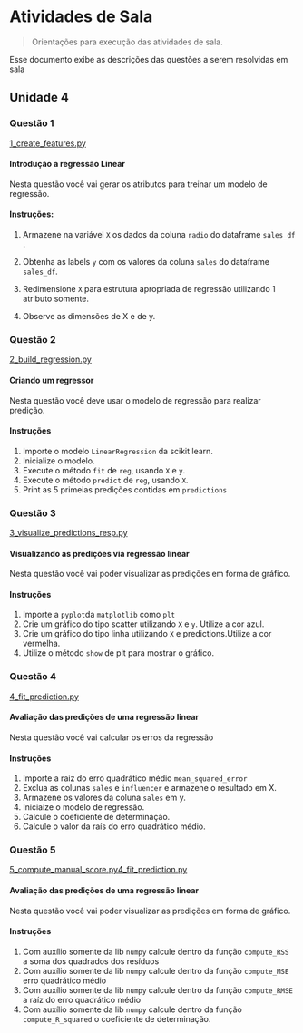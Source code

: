 # Atividades de Sala
> Orientações para execução das atividades de sala.

Esse documento exibe as descrições das questões a serem resolvidas em sala

##  Unidade 4

### Questão 1

[1_create_features.py](1_create_features.py)

#### Introdução a regressão Linear

Nesta questão você vai gerar os atributos para treinar um modelo de regressão.

#### Instruções:

1)  Armazene na variável ``X`` os dados da coluna ``radio`` do dataframe ``sales_df`` .
   
2)  Obtenha as labels ``y`` com os valores da coluna ``sales``  do dataframe ``sales_df``. 

3)  Redimensione ``X`` para estrutura apropriada de regressão utilizando 1 atributo somente.

4)  Observe as dimensões de X e de y.

### Questão 2

[2_build_regression.py](2_build_regression.py)

#### Criando um regressor

Nesta questão você deve usar o modelo de regressão para realizar predição.

#### Instruções 

1) Importe o modelo ``LinearRegression`` da scikit learn.
2) Inicialize o modelo.
3) Execute o método ``fit`` de ``reg``, usando ``X`` e ``y``.
4) Execute o método ``predict`` de ``reg``, usando ``X``.
5) Print as 5 primeias predições contidas em ``predictions``


### Questão 3

[3_visualize_predictions_resp.py](3_visualize_predictions_resp.py)

#### Visualizando as predições via regressão linear

Nesta questão você vai poder visualizar as predições em forma de gráfico.

#### Instruções

1) Importe a ``pyplot``da ``matplotlib`` como ``plt``
2) Crie um gráfico do tipo scatter utilizando ``X`` e ``y``. Utilize a cor azul.
3) Crie um gráfico do tipo linha utilizando ``X`` e predictions.Utilize a cor vermelha.
4) Utilize o método ``show`` de plt para mostrar o gráfico. 


### Questão 4

[4_fit_prediction.py](4_fit_prediction.py)

#### Avaliação das predições de uma regressão linear

Nesta questão você vai calcular os erros da regressão

#### Instruções

1) Importe a raiz do erro quadrático médio  ``mean_squared_error``
2) Exclua as colunas  ``sales`` e ``influencer`` e armazene o resultado em X.
3) Armazene os valores da coluna ``sales`` em y.
4) Iniciaize o modelo de regressão.
5) Calcule o coeficiente de determinação.
6) Calcule o valor da raís do erro quadrático médio.

### Questão 5

[5_compute_manual_score.py](5_compute_manual_score.py)[4_fit_prediction.py](4_fit_prediction.py)

#### Avaliação das predições de uma regressão linear

Nesta questão você vai poder visualizar as predições em forma de gráfico.

#### Instruções

1) Com auxílio somente da lib ``numpy`` calcule dentro da função ``compute_RSS`` a soma dos quadrados dos resíduos
2) Com auxílio somente da lib ``numpy`` calcule dentro da função ``compute_MSE`` erro quadrático médio
3) Com auxílio somente da lib ``numpy`` calcule dentro da função ``compute_RMSE`` a raíz do erro quadrático médio
4) Com auxílio somente da lib ``numpy`` calcule dentro da função ``compute_R_squared``  o coeficiente de determinação.
